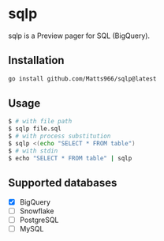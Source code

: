 # sqlp

sqlp is a Preview pager for SQL (BigQuery).

## Installation

```sh
go install github.com/Matts966/sqlp@latest
```

## Usage

```sh
$ # with file path
$ sqlp file.sql
$ # with process substitution
$ sqlp <(echo "SELECT * FROM table")
$ # with stdin
$ echo "SELECT * FROM table" | sqlp
```

## Supported databases

- [x] BigQuery
- [ ] Snowflake
- [ ] PostgreSQL
- [ ] MySQL
